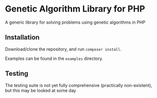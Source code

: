 Genetic Algorithm Library for PHP
=================================

A generic library for solving problems using genetic algorithms in PHP

Installation
------------

Download/clone the repository, and run `composer install`.

Examples can be found in the `examples` directory.

Testing
-------

The testing suite is not yet fully comprehensive (practically non-existent), but this may be looked at some day
